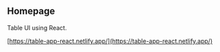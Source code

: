 ## Homepage

Table UI using React.

[https://table-app-react.netlify.app/](https://table-app-react.netlify.app/)

